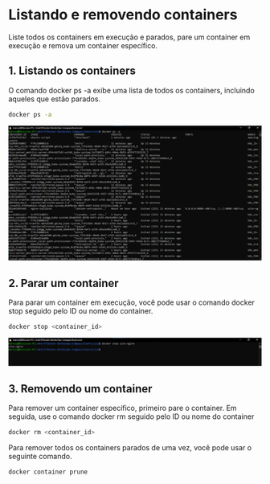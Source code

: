 # Listando e removendo containers
Liste todos os containers em execução e parados, pare um container em execução e
remova um container específico.

## 1. Listando os containers
O comando docker ps -a exibe uma lista de todos os containers, incluindo aqueles que estão parados.
```bash
docker ps -a
```
<img src="Listando.png"></img>

## 2. Parar um container
Para parar um container em execução, você pode usar o comando docker stop seguido pelo ID ou nome do container.
```bash
docker stop <container_id>
```
<img src="Parando.png"></img>

## 3. Removendo um container
Para remover um container específico, primeiro pare o container. Em seguida, use o comando docker rm seguido pelo ID ou nome do container
```bash
docker rm <container_id>
```

Para remover todos os containers parados de uma vez, você pode usar o seguinte comando.
```bash
docker container prune
```
